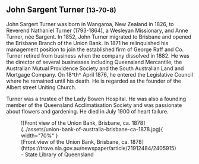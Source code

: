 ## John Sargent Turner <small>(13‑70‑8)</small>

John Sargert Turner was born in Wangaroa, New Zealand in 1826, to Reverend Nathaniel Turner (1793-1864), a Wesleyan Missionary, and Anne Turner, née Sargent. In 1852, John Turner migrated to Brisbane and opened the Brisbane Branch of the Union Bank. In 1871 he relinquished his management position to join the established firm of George Raff and Co. Turner retired from business when the company dissolved in 1882. He was the director of several businesses including Queensland Mercantile, the Australian Mutual Providence Society and the South Australian Land and Mortgage Company. On 18^th^ April 1876, he entered the Legislative Council where he remained until his death. He is regarded as the founder of the Albert street Uniting Church.

Turner was a trustee of the Lady Bowen Hospital. He was also a founding member of the Queensland Acclimatisation Society and was passionate about flowers and gardening. He died in July 1900 of heart failure.

<figure markdown>
  ![Front view of the Union Bank, Brisbane, ca. 1878](../assets/union-bank-of-australia-brisbane-ca-1878.jpg){ width="70%" }
  <figcaption markdown>[Front view of the Union Bank, Brisbane, ca. 1878](https://trove.nla.gov.au/newspaper/article/21912484/2405915) -  State Library of Queensland</figcaption>
</figure>
